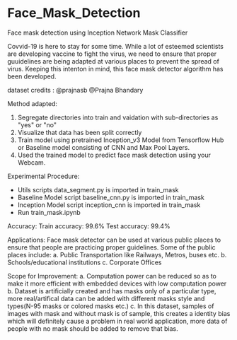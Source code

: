 # Face_Mask_Detection
Face mask detection using Inception Network
Mask Classifier

Covvid-19 is here to stay for some time. While a lot of esteemed scientists are developing vaccine to fight the virus, we need to ensure that proper guuidelines are being adapted at various places to prevent the spread of virus. Keeping this intenton in mind, this face mask detector algorithm has been developed.

dataset credits : @prajnasb @Prajna Bhandary

Method adapted:

1. Segregate directories into train and vaidation with sub-directories as "yes" or "no"
2. Visualize that data has been split correctly
3. Train model using pretrained Inception_v3 Model from Tensorflow Hub or Baseline model consisting of CNN and Max Pool Layers.
4. Used the trained model to predict face mask detection usiing your Webcam.

Experimental Procedure:
  * Utils scripts data_segment.py is imported in train_mask
  * Baseline Model script baseline_cnn.py is imported in train_mask
  * Inception Model script inception_cnn is imported in train_mask
  * Run train_mask.ipynb


Accuracy:
Train accuracy: 99.6%
Test accuracy: 99.4%


Applications:
Face mask detector can be used at various public places to ensure that people are practicing proper guidelines.
Some of the public places include:
a. Public Transportation like Railways, Metros, buses etc.
b. Schools/educational institutions
c. Corporate Offices

Scope for Improvement:
a. Computation power can be reduced so as to make it more efficient with embedded devices with low computation power
b. Dataset is artificially created and has masks only of a particular type, more real/artifical data can be added with different masks      style and types(N-95 masks or colored masks etc.)
c. In this dataset, samples of images with mask and without mask is of sample, this creates a identity bias which will definitely cause    a problem in real world application, more data of people with no mask should be added to remove that bias.

